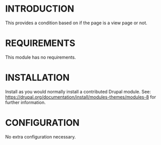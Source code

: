 INTRODUCTION
============

This provides a condition based on if the page is a view page or not.


REQUIREMENTS
============
This module has no requirements.


INSTALLATION
============

Install as you would normally install a contributed Drupal module. See:
   https://drupal.org/documentation/install/modules-themes/modules-8
   for further information.


CONFIGURATION
=============
No extra configuration necessary.
